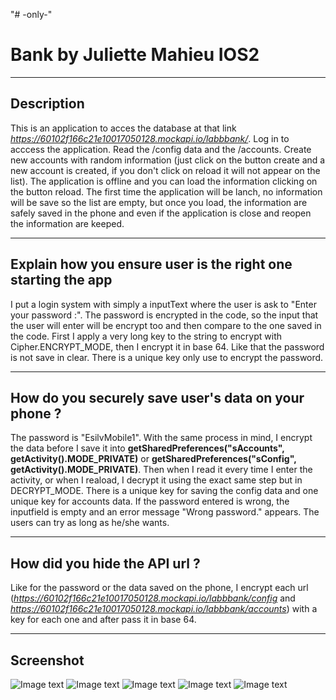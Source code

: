 "# -only-" 
# Bank by Juliette Mahieu IOS2
***
## Description
This is an application to acces the database at that link *https://60102f166c21e10017050128.mockapi.io/labbbank/*.
Log in to acccess the application.
Read the /config data and the /accounts. 
Create new accounts with random information (just click on the button create and a new account is created, if you don't click on reload it will not appear on the list). 
The application is offline and you can load the information clicking on the button reload.
The first time the application will be lanch, no information will be save so the list are empty, but once you load, the information are safely saved in the phone and even if the application is close and reopen the information are keeped.



***
## Explain how you ensure user is the right one starting the app
I put a login system with simply a inputText where the user is ask to "Enter your password :".
The password is encrypted in the code, so the input that the user will enter will be encrypt too and then compare to the one saved in the code.
First I apply a very long key to the string to encrypt with Cipher.ENCRYPT_MODE, then I encrypt it in base 64.
Like that the password is not save in clear. 
There is a unique key only use to encrypt the password.


***
## How do you securely save user's data on your phone ?
The password is "EsilvMobile1".
With the same process in mind, I encrypt the data before I save it into **getSharedPreferences("sAccounts", getActivity().MODE_PRIVATE)** or **getSharedPreferences("sConfig", getActivity().MODE_PRIVATE)**.
Then when I read it every time I enter the activity, or when I reaload, I decrypt it using the exact same step but in DECRYPT_MODE. 
There is a unique key for saving the config data and one unique key for accounts data.
If the password entered is wrong, the inputfield is empty and an error message "Wrong password." appears. The users can try as long as he/she wants.


***
## How did you hide the API url ?
Like for the password or the data saved on the phone, I encrypt each url (*https://60102f166c21e10017050128.mockapi.io/labbbank/config* and *https://60102f166c21e10017050128.mockapi.io/labbbank/accounts*) with a key for each one and after pass it in base 64.



***
## Screenshot
![Image text](capture1.png)
![Image text](capture2.png)
![Image text](capture3.png)
![Image text](capture4.png)
![Image text](capture5.png)








